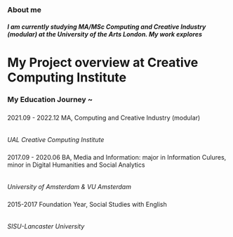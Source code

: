 ### About me 
##### I am currently studying MA/MSc Computing and Creative Industry (modular) at the University of the Arts London. My work explores 

# My Project overview at Creative Computing Institute 








### My Education Journey ~  
##### 
2021.09 - 2022.12 MA, Computing and Creative Industry (modular)
######
*UAL Creative Computing Institute*
#####
2017.09 - 2020.06 BA, Media and Information: major in Information Culures, minor in Digital Humanities and Social Analytics 
######
*University of Amsterdam & VU Amsterdam*
#####
2015-2017 Foundation Year, Social Studies with English
######
*SISU-Lancaster University*
